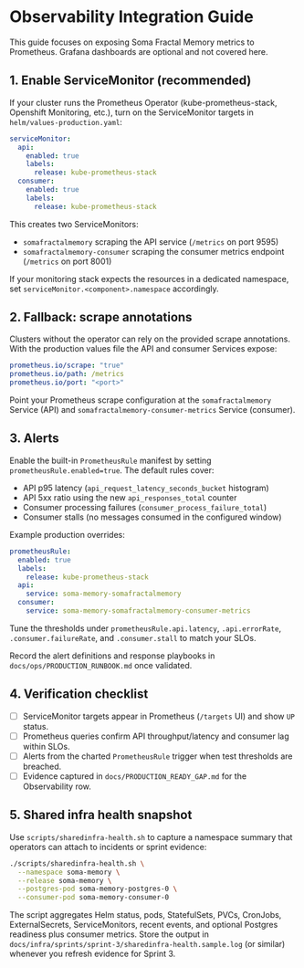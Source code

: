 # Observability Integration Guide

This guide focuses on exposing Soma Fractal Memory metrics to Prometheus. Grafana dashboards are optional and not covered here.

## 1. Enable ServiceMonitor (recommended)

If your cluster runs the Prometheus Operator (kube-prometheus-stack, Openshift Monitoring, etc.), turn on the ServiceMonitor targets in `helm/values-production.yaml`:

```yaml
serviceMonitor:
  api:
    enabled: true
    labels:
      release: kube-prometheus-stack
  consumer:
    enabled: true
    labels:
      release: kube-prometheus-stack
```

This creates two ServiceMonitors:

- `somafractalmemory` scraping the API service (`/metrics` on port 9595)
- `somafractalmemory-consumer` scraping the consumer metrics endpoint (`/metrics` on port 8001)

If your monitoring stack expects the resources in a dedicated namespace, set `serviceMonitor.<component>.namespace` accordingly.

## 2. Fallback: scrape annotations

Clusters without the operator can rely on the provided scrape annotations. With the production values file the API and consumer Services expose:

```yaml
prometheus.io/scrape: "true"
prometheus.io/path: /metrics
prometheus.io/port: "<port>"
```

Point your Prometheus scrape configuration at the `somafractalmemory` Service (API) and `somafractalmemory-consumer-metrics` Service (consumer).

## 3. Alerts

Enable the built-in `PrometheusRule` manifest by setting `prometheusRule.enabled=true`. The default rules cover:

- API p95 latency (`api_request_latency_seconds_bucket` histogram)
- API 5xx ratio using the new `api_responses_total` counter
- Consumer processing failures (`consumer_process_failure_total`)
- Consumer stalls (no messages consumed in the configured window)

Example production overrides:

```yaml
prometheusRule:
  enabled: true
  labels:
    release: kube-prometheus-stack
  api:
    service: soma-memory-somafractalmemory
  consumer:
    service: soma-memory-somafractalmemory-consumer-metrics
```

Tune the thresholds under `prometheusRule.api.latency`, `.api.errorRate`, `.consumer.failureRate`, and `.consumer.stall` to match your SLOs.

Record the alert definitions and response playbooks in `docs/ops/PRODUCTION_RUNBOOK.md` once validated.

## 4. Verification checklist

- [ ] ServiceMonitor targets appear in Prometheus (`/targets` UI) and show `UP` status.
- [ ] Prometheus queries confirm API throughput/latency and consumer lag within SLOs.
- [ ] Alerts from the charted `PrometheusRule` trigger when test thresholds are breached.
- [ ] Evidence captured in `docs/PRODUCTION_READY_GAP.md` for the Observability row.

## 5. Shared infra health snapshot

Use `scripts/sharedinfra-health.sh` to capture a namespace summary that operators can attach to incidents or sprint evidence:

```bash
./scripts/sharedinfra-health.sh \
  --namespace soma-memory \
  --release soma-memory \
  --postgres-pod soma-memory-postgres-0 \
  --consumer-pod soma-memory-consumer-0
```

The script aggregates Helm status, pods, StatefulSets, PVCs, CronJobs, ExternalSecrets, ServiceMonitors, recent events, and optional Postgres readiness plus consumer metrics. Store the output in `docs/infra/sprints/sprint-3/sharedinfra-health.sample.log` (or similar) whenever you refresh evidence for Sprint 3.
